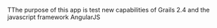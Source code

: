 TThe purpose of this app is test new capabilities of Grails 2.4 and the javascript framework AngularJS